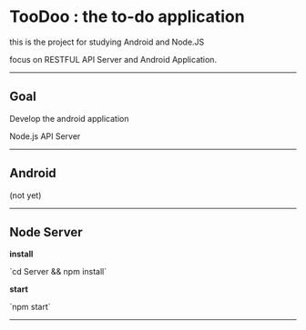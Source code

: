 
# TooDoo : the to-do application

this is the project for studying Android and Node.JS

focus on RESTFUL API Server and Android Application.
***

## Goal

Develop the android application

Node.js API Server

***

## Android 

(not yet)

***

## Node Server

**install**

\`cd Server && npm install\`

**start**

\`npm start\`

***